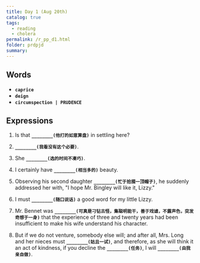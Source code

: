 ```yaml
---
title: Day 1 (Aug 20th)
catalog: true
tags: 
  - reading
  - cholera
permalink: /r_pp_d1.html
folder: prdpjd
summary: 
---
```


## Words

-   <b data-toggle="tooltip" data-original-title="{{site.data.glossary.caprice}}">`caprice`</b>
-   <b data-toggle="tooltip" data-original-title="{{site.data.glossary.deign}}">`deign`</b>
-   <b data-toggle="tooltip" data-original-title="{{site.data.glossary.circumspection}}">`circumspection | PRUDENCE`</b>



## Expressions

1.  Is that <b data-toggle="tooltip" data-original-title="{{site.data.answers.d01_a}}">`________(他打的如意算盘)`</b> in settling here?

2.  <b data-toggle="tooltip" data-original-title="{{site.data.answers.d01_b}}">`________(我看没有这个必要)`</b>.

3.  She <b data-toggle="tooltip" data-original-title="{{site.data.answers.d01_c}}">`________(选的时间不凑巧)`</b>.

4.  I certainly have <b data-toggle="tooltip" data-original-title="{{site.data.answers.d01_d}}">`________(相当多的)`</b> beauty.

5.  Observing his second daughter <b data-toggle="tooltip" data-original-title="{{site.data.answers.d01_e}}">`________(忙于拾掇一顶帽子)`</b>, he suddenly addressed her with, "I hope Mr. Bingley will like it, Lizzy."

6.  I must <b data-toggle="tooltip" data-original-title="{{site.data.answers.d01_f}}">`________(随口说话)`</b> a good word for my little Lizzy.

7.  Mr. Bennet was <b data-toggle="tooltip" data-original-title="{{site.data.answers.d01_g}}">`________(可真是刁钻古怪，集聪明能干，善于戏谑，不露声色，突发奇想于一身)`</b> that the experience of three and twenty years had been insufficient to make his wife understand his character.

8.  But if we do not venture, somebody else will; and after all, Mrs. Long and her nieces must <b data-toggle="tooltip" data-original-title="{{site.data.answers.d01_h}}">`________(姑且一试)`</b>, and therefore, as she will think it an act of kindness, if you decline the <b data-toggle="tooltip" data-original-title="{{site.data.answers.d01_h2}}">`________(任务)`</b>, I will <b data-toggle="tooltip" data-original-title="{{site.data.answers.d01_h3}}">`________(由我亲自做)`</b>.

